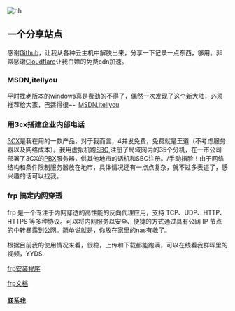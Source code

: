 ![hh](https://git.poker/lcrs-git/img/blob/master/20220712/hh.3newzkctx980.jpg?raw=true)

## 一个分享站点

  感谢[Github](https://github.com)，让我从各种云主机中解脱出来，分享一下记录一点东西，够用。非常感谢[Cloudflare](https://www.cloudflare.com/zh-cn/)让我白嫖的免费cdn加速。


### MSDN,itellyou

  平时找老版本的windows真是费劲的不得了，偶然一次发现了这个新大陆，必须推荐给大家，巴适得很~~ [MSDN,itellyou](https://msdn.itellyou.cn)

### 用3cx搭建企业内部电话

  [3CX](https://www.3cx.com)是我在用的一款产品，对于我而言，4并发免费，免费就是王道（不考虑服务器以及网络成本）。我用虚拟机跑[SBC](https://zhuanlan.zhihu.com/p/371392425),注册了局域网内的35个分机，在一市公司部署了3CX的[PBX](https://zhuanlan.zhihu.com/p/373743494)服务器，供其他地市的话机和SBC注册。/手动捂脸！由于网络结构和条件限制服务器放在地市，具体情况还有一点点复杂，就不过多表述了，感兴趣的话可以找我。
  
### frp 搞定内网穿透
  frp 是一个专注于内网穿透的高性能的反向代理应用，支持 TCP、UDP、HTTP、HTTPS 等多种协议。可以将内网服务以安全、便捷的方式通过具有公网 IP 节点的中转暴露到公网。简单说就是，你放在家里的nas有救了。
  
  根据目前我的使用情况来看，很稳，上传和下载都能跑满，可以在线看我群晖里的视频，YYDS.
  
  [frp安装程序](https://github.com/fatedier/frp) 
  
  [frp文档](https://gofrp.org/)
  
















 ####  [联系我](mailto:1442004711@qq.com)
